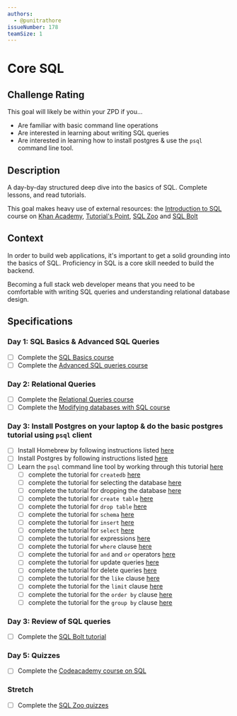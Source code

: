 ```yaml
---
authors:
  - @punitrathore
issueNumber: 178
teamSize: 1
---
```


# Core SQL

## Challenge Rating

This goal will likely be within your ZPD if you...

- Are familiar with basic command line operations
- Are interested in learning about writing SQL queries
- Are interested in learning how to install postgres & use the `psql` command line tool.

## Description

A day-by-day structured deep dive into the basics of SQL. Complete lessons, and read tutorials.

This goal makes heavy use of external resources: the [Introduction to SQL](https://www.khanacademy.org/computing/computer-programming/sql) course on [Khan Academy](https://www.khanacademy.com/), [Tutorial's Point](https://www.tutorialspoint.com/postgresql), [SQL Zoo](http://sqlzoo.net) and [SQL Bolt](https://sqlbolt.com/lesson/select_queries_order_of_execution)

## Context

In order to build web applications, it's important to get a solid grounding into the basics of SQL. Proficiency in SQL is a core skill needed to build the backend.

Becoming a full stack web developer means that you need to be comfortable with writing SQL queries and understanding relational database design.

## Specifications

### Day 1: SQL Basics & Advanced SQL Queries
- [ ] Complete the [SQL Basics course](https://www.khanacademy.org/computing/computer-programming/sql#sql-basics)
- [ ] Complete the [Advanced SQL queries course](https://www.khanacademy.org/computing/computer-programming/sql#more-advanced-sql-queries)

### Day 2: Relational Queries
- [ ] Complete the [Relational Queries course](https://www.khanacademy.org/computing/computer-programming/sql#relational-queries-in-sql)
- [ ] Complete the [Modifying databases with SQL course](https://www.khanacademy.org/computing/computer-programming/sql#modifying-databases-with-sql)

### Day 3: Install Postgres on your laptop & do the basic postgres tutorial using `psql` client
- [ ] Install Homebrew by following instructions listed [here](https://gist.github.com/punitrathore/ca32542fddd0d8b625aab610c35e4545)
- [ ] Install Postgres by following instructions listed [here](https://gist.github.com/punitrathore/ca32542fddd0d8b625aab610c35e4545#install-postgres)
- [ ] Learn the `psql` command line tool by working through this tutorial [here](https://gist.github.com/punitrathore/ca32542fddd0d8b625aab610c35e4545#use-psql-command-line-tool-to-execute-queries)
  - [ ] complete the tutorial for `createdb` [here](https://www.tutorialspoint.com/postgresql/postgresql_create_database.htm)
  - [ ] complete the tutorial for selecting the database [here](https://www.tutorialspoint.com/postgresql/postgresql_select_database.htm)
  - [ ] complete the tutorial for dropping the database [here](https://www.tutorialspoint.com/postgresql/postgresql_drop_database.htm)
  - [ ] complete the tutorial for `create table` [here](https://www.tutorialspoint.com/postgresql/postgresql_create_table.htm)
  - [ ] complete the tutorial for `drop table` [here](https://www.tutorialspoint.com/postgresql/postgresql_drop_table.htm)
  - [ ] complete the tutorial for `schema` [here](https://www.tutorialspoint.com/postgresql/postgresql_schema.htm)
  - [ ] complete the tutorial for `insert` [here](https://www.tutorialspoint.com/postgresql/postgresql_insert_query.htm)
  - [ ] complete the tutorial for `select` [here](https://www.tutorialspoint.com/postgresql/postgresql_select_query.htm)
  - [ ] complete the tutorial for expressions [here](https://www.tutorialspoint.com/postgresql/postgresql_expressions.htm)
  - [ ] complete the tutorial for `where` clause [here](https://www.tutorialspoint.com/postgresql/postgresql_where_clause.htm)
  - [ ] complete the tutorial for `and` and `or` operators [here](https://www.tutorialspoint.com/postgresql/postgresql_and_or_clauses.htm)
  - [ ] complete the tutorial for update queries [here](https://www.tutorialspoint.com/postgresql/postgresql_update_query.htm)
  - [ ] complete the tutorial for delete queries [here](https://www.tutorialspoint.com/postgresql/postgresql_delete_query.htm)
  - [ ] complete the tutorial for the `like` clause [here](https://www.tutorialspoint.com/postgresql/postgresql_like_clause.htm)
  - [ ] complete the tutorial for the `limit` clause [here](https://www.tutorialspoint.com/postgresql/postgresql_limit_clause.htm)
  - [ ] complete the tutorial for the `order by` clause [here](https://www.tutorialspoint.com/postgresql/postgresql_order_by.htm)
  - [ ] complete the tutorial for the `group by` clause [here](https://www.tutorialspoint.com/postgresql/postgresql_group_by.htm)

### Day 3: Review of SQL queries
- [ ] Complete the [SQL Bolt tutorial](https://sqlbolt.com/)

### Day 5: Quizzes
- [ ] Complete the [Codeacademy course on SQL](https://www.codecademy.com/learn/learn-sql)

### Stretch
- [ ] Complete the [SQL Zoo quizzes](http://sqlzoo.net/wiki/Tutorial_Quizzes)


